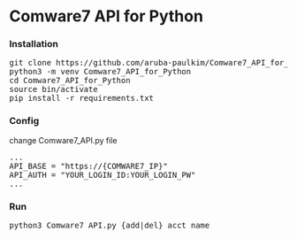 # Comware7 API for Python

### Installation
<pre>git clone https://github.com/aruba-paulkim/Comware7_API_for_Python.git
python3 -m venv Comware7_API_for_Python
cd Comware7_API_for_Python
source bin/activate
pip install -r requirements.txt</pre>


### Config
change Comware7_API.py file
<pre>...
API_BASE = "https://{COMWARE7_IP}"
API_AUTH = "YOUR_LOGIN_ID:YOUR_LOGIN_PW"
...
</pre>


### Run
<pre>python3 Comware7_API.py {add|del} acct_name</pre>
